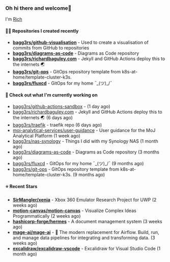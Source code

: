 ### Oh hi there and welcome👋

I'm [Rich](https://richardbaguley.com/about)

#### 👨‍💻 Repositories I created recently
- **[bagg3rs/github-visualisation](https://github.com/bagg3rs/github-visualisation)** - Used to create a visualisation of commits from GitHub to repositories
- **[bagg3rs/diagrams-as-code](https://github.com/bagg3rs/diagrams-as-code)** - Diagrams as Code repository
- **[bagg3rs/richardbaguley.com](https://github.com/bagg3rs/richardbaguley.com)** - Jekyll and GitHub Actions deploy this to the internets 🌏
- **[bagg3rs/git-ops](https://github.com/bagg3rs/git-ops)** - GitOps repository template from k8s-at-home/template-cluster-k3s.
- **[bagg3rs/fluxcd](https://github.com/bagg3rs/fluxcd)** - GitOps for my home ¯\_(ツ)_/¯ 

#### 👷 Check out what I'm currently working on

- [bagg3rs/github-actions-sandbox](https://github.com/bagg3rs/github-actions-sandbox) -  (1 day ago)
- [bagg3rs/richardbaguley.com](https://github.com/bagg3rs/richardbaguley.com) - Jekyll and GitHub Actions deploy this to the internets 🌏 (6 days ago)
- [bagg3rs/traefik](https://github.com/bagg3rs/traefik) - traefik repo (6 days ago)
- [moj-analytical-services/user-guidance](https://github.com/moj-analytical-services/user-guidance) - User guidance for the MoJ Analytical Platform (1 week ago)
- [bagg3rs/nas-synology](https://github.com/bagg3rs/nas-synology) - Things I did with my Synology NAS (1 month ago)
- [bagg3rs/diagrams-as-code](https://github.com/bagg3rs/diagrams-as-code) - Diagrams as Code repository (3 months ago)
- [bagg3rs/fluxcd](https://github.com/bagg3rs/fluxcd) - GitOps for my home ¯\_(ツ)_/¯  (9 months ago)
- [bagg3rs/git-ops](https://github.com/bagg3rs/git-ops) - GitOps repository template from k8s-at-home/template-cluster-k3s. (9 months ago)

#### ⭐ Recent Stars


- **[SirMangler/xenia](https://github.com/SirMangler/xenia)** - Xbox 360 Emulator Research Project for UWP (2 weeks ago)
- **[motion-canvas/motion-canvas](https://github.com/motion-canvas/motion-canvas)** - Visualize Complex Ideas Programmatically (2 weeks ago)
- **[hashicorp-forge/hermes](https://github.com/hashicorp-forge/hermes)** - A document management system (3 weeks ago)
- **[mage-ai/mage-ai](https://github.com/mage-ai/mage-ai)** - 🧙 The modern replacement for Airflow. Build, run, and manage data pipelines for integrating and transforming data. (3 weeks ago)
- **[excalidraw/excalidraw-vscode](https://github.com/excalidraw/excalidraw-vscode)** - Excalidraw for Visual Studio Code (1 month ago)
